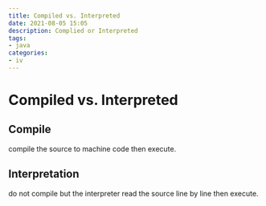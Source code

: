 ```yaml
---
title: Compiled vs. Interpreted
date: 2021-08-05 15:05
description: Complied or Interpreted
tags: 
- java
categories:
- iv
---
```


# Compiled vs. Interpreted

## Compile
compile the source to machine code then execute.
## Interpretation
do not compile but the interpreter read the source 
line by line then execute.